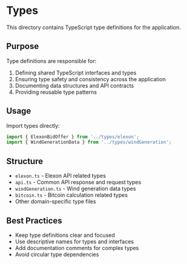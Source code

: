 # Types

This directory contains TypeScript type definitions for the application.

## Purpose

Type definitions are responsible for:

1. Defining shared TypeScript interfaces and types
2. Ensuring type safety and consistency across the application
3. Documenting data structures and API contracts
4. Providing reusable type patterns

## Usage

Import types directly:

```typescript
import { ElexonBidOffer } from '../types/elexon';
import { WindGenerationData } from '../types/windGeneration';
```

## Structure

- `elexon.ts` - Elexon API related types
- `api.ts` - Common API response and request types
- `windGeneration.ts` - Wind generation data types
- `bitcoin.ts` - Bitcoin calculation related types
- Other domain-specific type files

## Best Practices

- Keep type definitions clear and focused
- Use descriptive names for types and interfaces
- Add documentation comments for complex types
- Avoid circular type dependencies